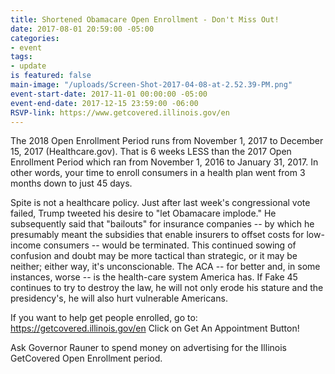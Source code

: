 ```yaml
---
title: Shortened Obamacare Open Enrollment - Don't Miss Out!
date: 2017-08-01 20:59:00 -05:00
categories:
- event
tags:
- update
is featured: false
main-image: "/uploads/Screen-Shot-2017-04-08-at-2.52.39-PM.png"
event-start-date: 2017-11-01 00:00:00 -05:00
event-end-date: 2017-12-15 23:59:00 -06:00
RSVP-link: https://www.getcovered.illinois.gov/en
---
```


The 2018 Open Enrollment Period runs from November 1, 2017 to December 15, 2017 (Healthcare.gov). That is 6 weeks LESS than the 2017 Open Enrollment Period which ran from November 1, 2016 to January 31, 2017. In other words, your time to enroll consumers in a health plan went from 3 months down to just 45 days.

Spite is not a healthcare policy. Just after last week's congressional vote failed, Trump tweeted his desire to "let Obamacare implode." He subsequently said that "bailouts" for insurance companies -- by which he presumably meant the subsidies that enable insurers to offset costs for low-income consumers -- would be terminated. This continued sowing of confusion and doubt may be more tactical than strategic, or it may be neither; either way, it's unconscionable. The ACA -- for better and, in some instances, worse -- is the health-care system America has. If Fake 45 continues to try to destroy the law, he will not only erode his stature and the presidency's, he will also hurt vulnerable Americans.

If you want to help get people enrolled, go to:  https://getcovered.illinois.gov/en
Click on Get An Appointment Button!  

Ask Governor Rauner to spend money on advertising for the Illinois GetCovered Open Enrollment period. 
